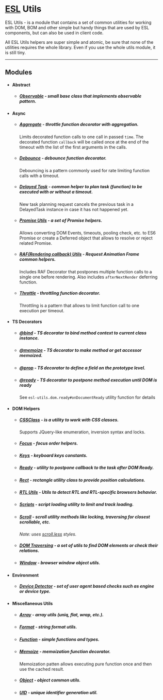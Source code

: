 # [ESL](../../../README.md) Utils

<a name="intro"></a>

ESL Utils - is a module that contains a set of common utilities for working with DOM, BOM and other simple but handy things that are used by ESL components, but can also be used in client code.

All ESL Utils helpers are super simple and atomic, be sure that none of the utilities requires the whole library. 
Even if you use the whole utils module, it is still tiny.

---

## Modules

- #### Abstract

  - ##### [Observable](./abstract/observable.ts) - small base class that implements observable pattern. 


- #### Async
  
  - ##### [Aggregate](./async/aggregate.ts) - throttle function decorator with aggregation.
    Limits decorated function calls to one call in passed `time`. The decorated function `callback` will be called once 
    at the end of the timeout with the list of the first arguments in the calls.

  - ##### [Debounce](./async/debounce.ts) - debounce function decorator.
    Debouncing is a pattern commonly used for rate limiting function calls with a timeout.

  - ##### [Delayed Task](./async/delayed-task.ts) - common helper to plan task (function) to be executed with or without a timeout.
    New task planning request cancels the previous task in a DelayedTask instance in case it has not happened yet. 

  - ##### [Promise Utils](./async/promise.ts) - a set of Promise helpers.
    Allows converting DOM Events, timeouts, pooling check, etc. to ES6 Promise or create a Deferred object 
    that allows to resolve or reject related Promise.

  - ##### [RAF(Rendering callback) Utils](./async/raf.ts) - Request Animation Frame common helpers.
    Includes RAF Decorator that postpones multiple function calls to a single one before rendering. 
    Also includes `afterNextRender` deferring function.

  - ##### [Throttle](./async/throttle.ts) - throttling function decorator.
    Throttling is a pattern that allows to limit function call to one execution per timeout.


- #### TS Decorators

    - ##### [@bind](./decorators/bind.ts) - TS decorator to bind method context to current class instance.

    - ##### [@memoize](./decorators/memoize.ts) - TS decorator to make method or get accessor memoized.

    - ##### [@prop](./decorators/prop.ts) - TS decorator to define a field on the prototype level.

    - ##### [@ready](./decorators/ready.ts) - TS decorator to postpone method execution until DOM is ready 
      See `esl-utils.dom.ready#onDocumentReady` utility function for details

- #### DOM Helpers

    - ##### [CSSClass](./dom/class.ts) - is a utility to work with CSS classes. 
      Supports JQuery-like enumeration, inversion syntax and locks.  

    - ##### [Focus](./dom/keys.ts) - focus order helpers.

    - ##### [Keys](./dom/keys.ts) - keyboard keys constants.

    - ##### [Ready](./dom/ready.ts) - utility to postpone callback to the task after DOM Ready.

    - ##### [Rect](./dom/rect.ts) - rectangle utility class to provide position calculations.

    - ##### [RTL Utils](./dom/rtl.ts) - Utils to detect RTL and RTL-specific browsers behavior.
  
    - ##### [Scripts](./dom/script.ts) - script loading utility to limit and track loading.
  
    - ##### [Scroll](./dom/scroll.ts) - scroll utility methods like locking, traversing for closest scrollable, etc. 
      *Note: uses [scroll.less](./dom/scroll.less) styles.*
  
    - ##### [DOM Traversing](./dom/traversing.ts) - a set of utils to find DOM elements or check their relations.

    - ##### [Window](./dom/window.ts) - browser window object utils.
  
- #### Environment
  
    - ##### [Device Detector](./environment/device-detector.ts) - set of user agent based checks such as engine or device type.

- #### Miscellaneous Utils

    - ##### [Array](./misc/array.ts) - array utils (uniq, flat, wrap, etc.).
  
    - ##### [Format](./misc/format.ts) - string format utils.
  
    - ##### [Function](./misc/functions.ts) - simple functions and types.
  
    - ##### [Memoize](./misc/memoize.ts) - memoization function decorator. 
      Memoization patten allows executing pure function once and then use the cached result.
  
    - ##### [Object](./misc/object.ts) - object common utils.
  
    - ##### [UID](./misc/uid.ts) - unique identifier generation util.
